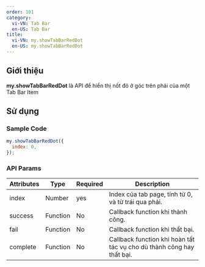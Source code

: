 ```yaml
---
order: 101
category:
  vi-VN: Tab Bar
  en-US: Tab Bar
title:
  vi-VN: my.showTabBarRedDot
  en-US: my.showTabBarRedDot
---
```


## Giới thiệu

**my.showTabBarRedDot** là API để hiển thị nốt đỏ ở góc trên phải của một Tab Bar Item

## Sử dụng

### Sample Code

```js
my.showTabBarRedDot({
  index: 0,
});
```

### API Params

| Attributes | Type     | Required | Description                                                           |
| ---------- | -------- | -------- | --------------------------------------------------------------------- |
| index      | Number   | yes      | Index của tab page, tính từ 0, và từ trái qua phải.                   |
| success    | Function | No       | Callback function khi thành công.                                     |
| fail       | Function | No       | Callback function khi thất bại.                                       |
| complete   | Function | No       | Callback function khi hoàn tất tác vụ cho dù thành công hay thất bại. |
